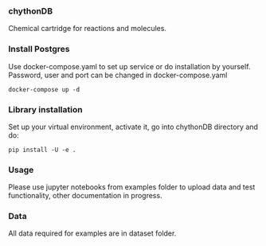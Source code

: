 ### chythonDB

Chemical cartridge for reactions and molecules.

### Install Postgres
Use docker-compose.yaml to set up service or do installation by yourself.
Password, user and port can be changed in docker-compose.yaml

    docker-compose up -d

### Library installation
Set up your virtual environment, activate it, go into chythonDB directory and do:

    pip install -U -e .

### Usage
Please use jupyter notebooks from examples folder to upload data and test functionality, other
documentation in progress.

### Data
All data required for examples are in dataset folder.

